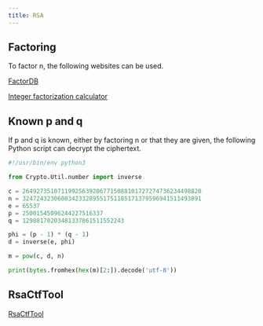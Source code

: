 ```yaml
---
title: RSA
---
```


## Factoring
To factor n, the following websites can be used.

[FactorDB](http://factordb.com/)

[Integer factorization calculator](https://www.alpertron.com.ar/ECM.HTM)

## Known p and q
If p and q is known, either by factoring n or that they are given, the following Python script can decrypt the ciphertext.

``` python
#!/usr/bin/env python3

from Crypto.Util.number import inverse

c = 264927351071199256392067715088101727274736234498820
n = 324724323060034233289551751185171379596941511493891
e = 65537
p = 25001545096244227516337
q = 12988170203481337861511552243

phi = (p - 1) * (q - 1)
d = inverse(e, phi)

m = pow(c, d, n)

print(bytes.fromhex(hex(m)[2:]).decode('utf-8'))
```

## RsaCtfTool
[RsaCtfTool](https://github.com/Ganapati/RsaCtfTool)